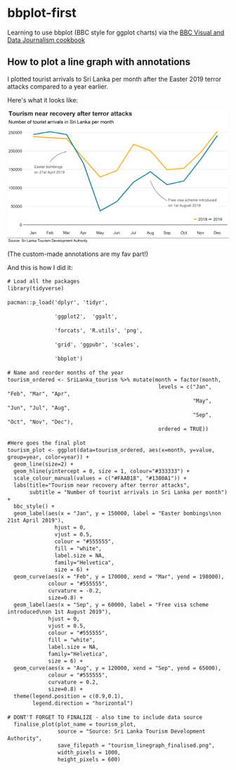 # bbplot-first
Learning to use bbplot (BBC style for ggplot charts) via the [BBC Visual and Data Journalism cookbook](https://bbc.github.io/rcookbook/)

## How to plot a line graph with annotations

I plotted tourist arrivals to Sri Lanka per month after the Easter 2019 terror attacks compared to a year earlier.

Here's what it looks like:

![Final bbplot line graph](https://github.com/veronikahalamkova/bbplot-first/blob/master/bbplot_sl.png)

(The custom-made annotations are my fav part!)

And this is how I did it:

```
# Load all the packages
library(tidyverse)

pacman::p_load('dplyr', 'tidyr',
               
               'ggplot2',  'ggalt',
               
               'forcats', 'R.utils', 'png', 
               
               'grid', 'ggpubr', 'scales',
               
               'bbplot')

# Name and reorder months of the year
tourism_ordered <- SriLanka_tourism %>% mutate(month = factor(month, 
                                                levels = c("Jan", "Feb", "Mar", "Apr", 
                                                           "May", "Jun", "Jul", "Aug", 
                                                           "Sep", "Oct", "Nov", "Dec"),
                                                ordered = TRUE))

#Here goes the final plot
tourism_plot <- ggplot(data=tourism_ordered, aes(x=month, y=value, group=year, color=year)) +
  geom_line(size=2) +
  geom_hline(yintercept = 0, size = 1, colour="#333333") +
  scale_colour_manual(values = c("#FAAB18", "#1380A1")) +
  labs(title="Tourism near recovery after terror attacks",
       subtitle = "Number of tourist arrivals in Sri Lanka per month") +
  bbc_style() +
  geom_label(aes(x = "Jan", y = 150000, label = "Easter bombings\non 21st April 2019"), 
               hjust = 0, 
               vjust = 0.5, 
               colour = "#555555", 
               fill = "white", 
               label.size = NA, 
               family="Helvetica", 
               size = 6) +
  geom_curve(aes(x = "Feb", y = 170000, xend = "Mar", yend = 198000), 
             colour = "#555555", 
             curvature = -0.2,
             size=0.8) +
  geom_label(aes(x = "Sep", y = 60000, label = "Free visa scheme introduced\non 1st August 2019"), 
             hjust = 0, 
             vjust = 0.5, 
             colour = "#555555", 
             fill = "white", 
             label.size = NA, 
             family="Helvetica", 
             size = 6) +
  geom_curve(aes(x = "Aug", y = 120000, xend = "Sep", yend = 65000), 
             colour = "#555555", 
             curvature = 0.2,
             size=0.8) +
  theme(legend.position = c(0.9,0.1),
        legend.direction = "horizontal")
        
# DONT'T FORGET TO FINALIZE - also time to include data source
  finalise_plot(plot_name = tourism_plot,
                source = "Source: Sri Lanka Tourism Development Authority",
                save_filepath = "tourism_linegraph_finalised.png",
                width_pixels = 1000,
                height_pixels = 600)
```
